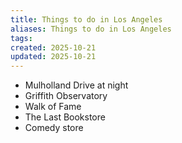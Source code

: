 ```yaml
---
title: Things to do in Los Angeles
aliases: Things to do in Los Angeles
tags:
created: 2025-10-21
updated: 2025-10-21
---
```


- Mulholland Drive at night
- Griffith Observatory
- Walk of Fame
- The Last Bookstore
- Comedy store